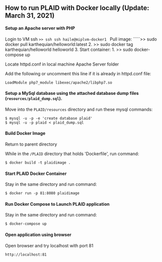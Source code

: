 ## How to run PLAID with Docker locally (Update: March 31, 2021)

#### Setup an Apache server with PHP

Login to VM ssh
    ```
    >> ssh ssh haile@miplvm-docker1 
    ```
Pull image:
    `````>> sudo docker pull karthequian/helloworld:latest
    2. >> sudo docker tag karthequian/helloworld helloworld
3. Start container:
    1. >> sudo docker-compose up


Locate httpd.conf in local machine Apache Server folder

Add the following or uncomment this line if it is already in httpd.conf file:
```
LoadModule php7_module libexec/apache2/libphp7.so
```
####  Setup a MySql database using the attached database dump files (```resources/plaid_dump.sql```).
Move into the `PLAID/resources` directory and run these mysql commands:

```
$ mysql -u -p -e 'create database plaid'
$ mysql -u -p plaid < plaid_dump.sql
```
####  Build Docker Image
Return to parent directory

While in the `/PLAID` directory that holds 'Dockerfile', run command:

```
$ docker build -t plaidimage .
```

####  Start PLAID Docker Container

Stay in the same directory and run command:

```
$ docker run -p 81:8080 plaidimage
```

####  Run Docker Compose to Launch PLAID application

Stay in the same directory and run command:

```
$ docker-compose up
```

#### Open application using browser

Open browser and try localhost with port 81
```
http://localhost:81
```

